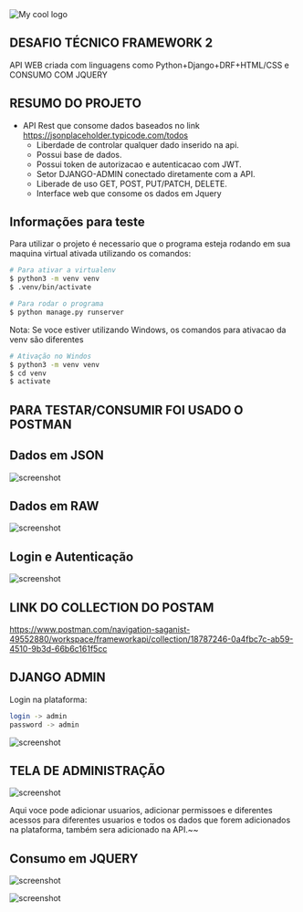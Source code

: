 
<img src="/Users/Arthur/PycharmProjects/Desafio2_Framework/images/4.png" alt="My cool logo"/>


## DESAFIO TÉCNICO FRAMEWORK 2

API WEB criada com linguagens como Python+Django+DRF+HTML/CSS e CONSUMO COM JQUERY

## RESUMO DO PROJETO

* API Rest que consome dados baseados no link https://jsonplaceholder.typicode.com/todos
  - Liberdade de controlar qualquer dado inserido na api.
  - Possui base de dados.
  - Possui token de autorizacao e autenticacao com JWT. 
  - Setor DJANGO-ADMIN conectado diretamente com a API.
  - Liberade de uso GET, POST, PUT/PATCH, DELETE.
  - Interface web que consome os dados em Jquery
      

## Informações para teste

Para utilizar o projeto é necessario que o programa esteja rodando em sua maquina virtual ativada utilizando os comandos:


```bash
# Para ativar a virtualenv
$ python3 -m venv venv
$ .venv/bin/activate

# Para rodar o programa
$ python manage.py runserver
```

Nota: Se voce estiver utilizando Windows, os comandos para ativacao da venv são diferentes
```bash
# Ativação no Windos
$ python3 -m venv venv
$ cd venv
$ activate
```
## PARA TESTAR/CONSUMIR FOI USADO O POSTMAN

## Dados em JSON
![screenshot](/Users/Arthur/PycharmProjects/Desafio2_Framework/images/1.png)

## Dados em RAW

![screenshot](/Users/Arthur/PycharmProjects/Desafio2_Framework/images/5.png)

## Login e Autenticação

![screenshot](/Users/Arthur/PycharmProjects/Desafio2_Framework/images/2.png)


## LINK DO COLLECTION DO POSTAM 
https://www.postman.com/navigation-saganist-49552880/workspace/frameworkapi/collection/18787246-0a4fbc7c-ab59-4510-9b3d-66b6c161f5cc

## DJANGO ADMIN

Login na plataforma: 

```bash
login -> admin
password -> admin
```

![screenshot](/Users/Arthur/PycharmProjects/Desafio2_Framework/images/6.png)

## TELA DE ADMINISTRAÇÃO

![screenshot](/Users/Arthur/PycharmProjects/Desafio2_Framework/images/7.png)

Aqui voce pode adicionar usuarios, adicionar permissoes e diferentes acessos para diferentes usuarios e todos os dados que forem adicionados na plataforma, também sera adicionado na API.~~

## Consumo em JQUERY

![screenshot](/Users/Arthur/PycharmProjects/Desafio2_Framework/images/8.png)



![screenshot](/Users/Arthur/PycharmProjects/Desafio2_Framework/images/8.png)



